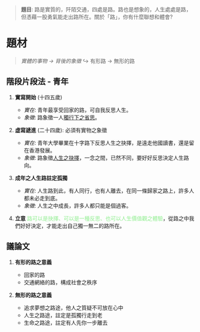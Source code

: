 > **題目**:
> 路是實質的，阡陌交通，四處是路。路也是想象的，人生處處是路，但憑藉一股勇氣能走出路所在。關於「路」，你有什麼聯想和體會?

# 題材
> *實體的事物 → 背後的象徵*
> ↪️ 有形路 → 無形的路

## 階段片段法 - 青年
1. **實寫開始** (十四五歲)
	- *實在*: 青年最享受回家的路，可自我反思人生。
	- *象徵*: 路象徵一人<u>獨行下之省思</u>。

2. **虚寫遞進** (二十四歲): 必須有實物之象徵
	- *實在*: 青年大學畢業在十字路下反思人生之抉擇，是遠走他國讀書，還是留在香港發展。
	- *象徵*: 路象徵<u>人生之抉擇</u>，一念之間，已然不同，要好好反思決定人生路向。

3. **成年之人生路註定孤獨**
	- *實在*: 人生路到此，有人同行，也有人離去，在同一條歸家之路上，許多人都未必走到底。
	- *象徵*: 人生之中成長，許多人都只能是個過客。

4. **立意**
   <span style="color: lightgreen">路可以是抉擇、可以是一種反思、也可以人生價值觀之體驗</span>，從路之中我們好好決定，才能走出自己獨一無二的路所在。

## 議論文
1. **有形的路之意義**
	- 回家的路
	- 交通網絡的路，構成社會之秩序

2. **無形的路之意義**
	- 追求夢想之路途，他人之質疑不可放在心中
	- 人生之路途，註定是孤獨行走到老
	- 生命之路途，註定有人先你一步離去
